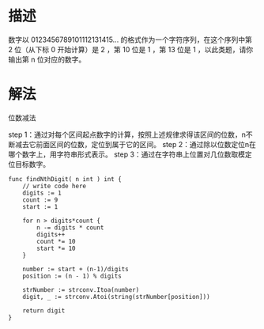 # 描述
数字以 0123456789101112131415... 的格式作为一个字符序列，在这个序列中第 2 位（从下标 0 开始计算）是 2 ，第 10 位是 1 ，第 13 位是 1 ，以此类题，请你输出第 n 位对应的数字。



# 解法

位数减法

step 1：通过对每个区间起点数字的计算，按照上述规律求得该区间的位数，n不断减去它前面区间的位数，定位到属于它的区间。
step 2：通过除以位数定位n在哪个数字上，用字符串形式表示。
step 3：通过在字符串上位置对几位数取模定位目标数字。


```
func findNthDigit( n int ) int {
    // write code here
    digits := 1
	count := 9
	start := 1

	for n > digits*count {
		n -= digits * count
		digits++
		count *= 10
		start *= 10
	}

	number := start + (n-1)/digits
	position := (n - 1) % digits

	strNumber := strconv.Itoa(number)
	digit, _ := strconv.Atoi(string(strNumber[position]))

	return digit
}
```
